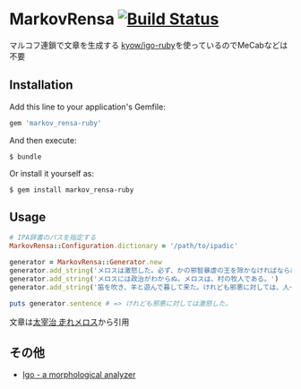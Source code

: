 # MarkovRensa [![Build Status](https://travis-ci.org/gin0606/markov_rensa-ruby.svg)](https://travis-ci.org/gin0606/markov_rensa-ruby)

マルコフ連鎖で文章を生成する
[kyow/igo-ruby](https://github.com/kyow/igo-ruby)を使っているのでMeCabなどは不要

## Installation

Add this line to your application's Gemfile:

```ruby
gem 'markov_rensa-ruby'
```

And then execute:

    $ bundle

Or install it yourself as:

    $ gem install markov_rensa-ruby

## Usage

```ruby
# IPA辞書のパスを指定する
MarkovRensa::Configuration.dictionary = '/path/to/ipadic'

generator = MarkovRensa::Generator.new
generator.add_string('メロスは激怒した。必ず、かの邪智暴虐の王を除かなければならぬと決意した。')
generator.add_string('メロスには政治がわからぬ。メロスは、村の牧人である。')
generator.add_string('笛を吹き、羊と遊んで暮して来た。けれども邪悪に対しては、人一倍に敏感であった。')

puts generator.sentence # => けれども邪悪に対しては激怒した。
```

文章は[太宰治 走れメロス](http://www.aozora.gr.jp/cards/000035/files/1567_14913.html)から引用

## その他
* [Igo - a morphological analyzer](http://igo.osdn.jp/index.html#usage)

